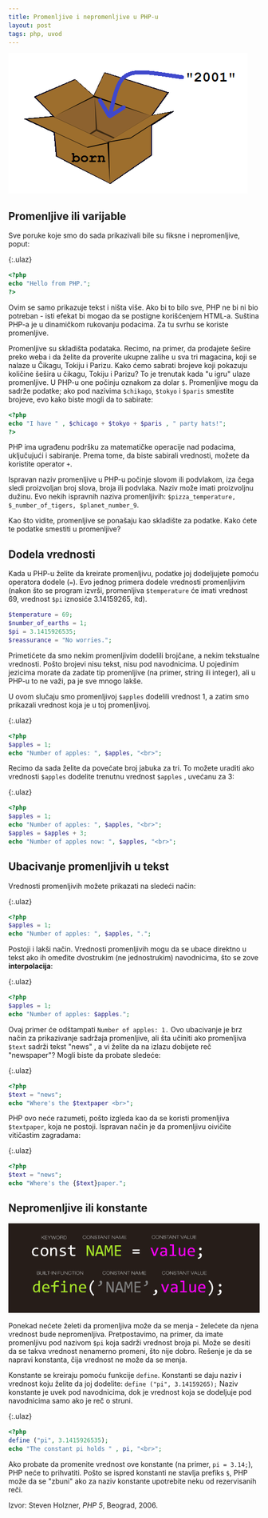 ```yaml
---
title: Promenljive i nepromenljive u PHP-u
layout: post
tags: php, uvod
---
```


![varijabla](/images/koncepti/varijabla.png)

## Promenljive ili varijable

Sve poruke koje smo do sada prikazivali bile su fiksne i nepromenljive, poput:

{:.ulaz}
```php
<?php
echo "Hello from PHP.";
?>
```

Ovim se samo prikazuje tekst i ništa više. Ako bi to bilo sve, PHP ne bi ni bio potreban - isti efekat bi mogao da se postigne korišćenjem HTML-a. Suština PHP-a je u dinamičkom rukovanju podacima. Za tu svrhu se koriste promenljive.

Promenljive su skladišta podataka. Recimo, na primer, da prodajete šešire preko weba i da želite da proverite ukupne zalihe u sva tri magacina, koji se nalaze u Čikagu, Tokiju i Parizu. Kako ćemo sabrati brojeve koji pokazuju količine šešira u čikagu, Tokiju i Parizu? To je trenutak kada "u igru" ulaze promenljive. U PHP-u one počinju oznakom za dolar `$`. Promenljive mogu da sadrže podatke; ako pod nazivima `$chikago`, `$tokyo` i `$paris` smestite brojeve, evo kako biste mogli da to sabirate:

```php
<?php
echo "I have " , $chicago + $tokyo + $paris , " party hats!";
?>
```

PHP ima ugrađenu podršku za matematičke operacije nad podacima, uključujući i sabiranje. Prema tome, da biste sabirali vrednosti, možete da koristite operator `+`.

Ispravan naziv promenljive u PHP-u počinje slovom ili podvlakom, iza čega sledi proizvoljan broj slova, broja ili podvlaka. Naziv može imati proizvoljnu dužinu. Evo nekih ispravnih naziva promenljivih: `$pizza_temperature, $_number_of_tigers, $planet_number_9`.

Kao što vidite, promenljive se ponašaju kao skladište za podatke. Kako ćete te podatke smestiti u promenljive?

## Dodela vrednosti

Kada u PHP-u želite da kreirate promenljivu, podatke joj dodeljujete pomoću operatora dodele (`=`). Evo jednog primera dodele vrednosti promenljivim (nakon što se program izvrši, promenljiva `$temperature` će imati vrednost 69, vrednost `$pi` iznosiće 3.14159265, itd).

```php
$temperature = 69;
$number_of_earths = 1;
$pi = 3.1415926535;
$reassurance = "No worries.";
```

Primetićete da smo nekim promenljivim dodelili brojčane, a nekim tekstualne vrednosti. Pošto brojevi nisu tekst, nisu pod navodnicima. U pojedinim jezicima morate da zadate tip promenljive (na primer, string ili integer), ali u PHP-u to ne važi, pa je sve mnogo lakše.

U ovom slučaju smo promenljivoj `$apples` dodelili vrednost 1, a zatim smo prikazali vrednost koja je u toj promenljivoj.

{:.ulaz}
```php
<?php
$apples = 1;
echo "Number of apples: ", $apples, "<br>";
```

Recimo da sada želite da povećate broj jabuka za tri. To možete uraditi ako vrednosti `$apples` dodelite trenutnu vrednost `$apples` , uvećanu za 3:

{:.ulaz}
```php
<?php
$apples = 1;
echo "Number of apples: ", $apples, "<br>";
$apples = $apples + 3;
echo "Number of apples now: ", $apples, "<br>";
```

## Ubacivanje promenljivih u tekst

Vrednosti promenljivih možete prikazati na sledeći način:

{:.ulaz}
```php
<?php
$apples = 1;
echo "Number of apples: ", $apples, ".";
```

Postoji i lakši način. Vrednosti promenljivih mogu da se ubace direktno u tekst ako ih omeđite dvostrukim (ne jednostrukim) navodnicima, što se zove **interpolacija**:

{:.ulaz}
```php
<?php
$apples = 1;
echo "Number of apples: $apples.";
```

Ovaj primer će odštampati `Number of apples: 1.` Ovo ubacivanje je brz način za prikazivanje sadržaja promenljive, ali šta učiniti ako promenljiva `$text` sadrži tekst "news" , a vi želite da na izlazu dobijete reč "newspaper"? Mogli biste da probate sledeće:

{:.ulaz}
```php
<?php
$text = "news";
echo "Where's the $textpaper <br>";
```

PHP ovo neće razumeti, pošto izgleda kao da se koristi promenljiva `$textpaper`, koja ne postoji. Ispravan način je da promenljivu oivičite vitičastim zagradama:

{:.ulaz}
```php
<?php
$text = "news";
echo "Where's the {$text}paper.";
```

## Nepromenljive ili konstante

![konstante](/images/koncepti/php-constant.png)

Ponekad nećete želeti da promenljiva može da se menja - želećete da njena vrednost bude nepromenljiva. Pretpostavimo, na primer, da imate promenljivu pod nazivom `$pi` koja sadrži vrednost broja pi. Može se desiti da se takva vrednost nenamerno promeni, što nije dobro. Rešenje je da se napravi konstanta, čija vrednost ne može da se menja.

Konstante se kreiraju pomoću funkcije `define`. Konstanti se daju naziv i vrednost koju želite da joj dodelite: `define ("pi", 3.14159265);` Naziv konstante je uvek pod navodnicima, dok je vrednost koja se dodeljuje pod navodnicima samo ako je reč o struni.

{:.ulaz}
```php
<?php
define ("pi", 3.1415926535);
echo "The constant pi holds " , pi, "<br>";
```

Ako probate da promenite vrednost ove konstante (na primer, `pi = 3.14;`), PHP neće to prihvatiti. Pošto se ispred konstanti ne stavlja prefiks `$`, PHP može da se "zbuni" ako za naziv konstante upotrebite neku od rezervisanih reči.


Izvor: Steven Holzner, *PHP 5*, Beograd, 2006.


<script>
  {% include js/jezici.js %}
  {% include js/editor-api.js %}
</script>
